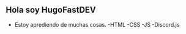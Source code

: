 ## Hola soy HugoFastDEV
- Estoy aprediendo de muchas cosas.
-HTML
-CSS
-JS
-Discord.js

<!---
El mundo sera muy bueno conmigo y muchas cosas.
--->
